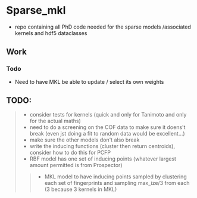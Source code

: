 # Sparse_mkl
* repo containing all PhD code needed for the sparse models /associated kernels and hdf5 dataclasses


## Work
### Todo
* Need to have MKL be able to update / select its own weights 



## TODO:
>* consider tests for  kernels (quick and only for Tanimoto and only for the actual maths)
>* need to do a screening on the COF data to make sure it doens't break (even jst doing a fit to random data would be excellent...)
>* make sure the other models don't also break
>* write the inducing functions (cluster then return centroids), consider how to do this for PCFP
>* RBF model has one set of inducing points (whatever largest amount permitted is from Prospector)
>>* MKL model to have inducing points sampled by clustering each set of fingerprints and sampling max_ize/3 from each (3 because 3 kernels in MKL)